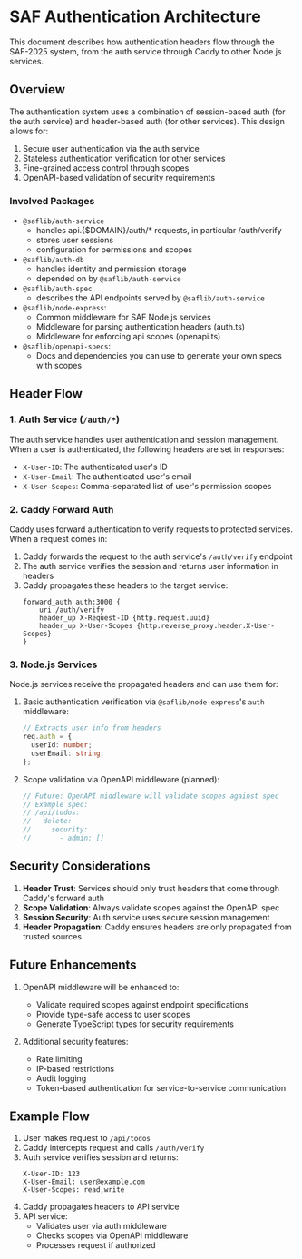 # SAF Authentication Architecture

This document describes how authentication headers flow through the SAF-2025 system, from the auth service through Caddy to other Node.js services.

## Overview

The authentication system uses a combination of session-based auth (for the auth service) and header-based auth (for other services). This design allows for:

1. Secure user authentication via the auth service
2. Stateless authentication verification for other services
3. Fine-grained access control through scopes
4. OpenAPI-based validation of security requirements

### Involved Packages

- `@saflib/auth-service`
  - handles api.{$DOMAIN}/auth/\* requests, in particular /auth/verify
  - stores user sessions
  - configuration for permissions and scopes
- `@saflib/auth-db`
  - handles identity and permission storage
  - depended on by `@saflib/auth-service`
- `@saflib/auth-spec`
  - describes the API endpoints served by `@saflib/auth-service`
- `@saflib/node-express`:
  - Common middleware for SAF Node.js services
  - Middleware for parsing authentication headers (auth.ts)
  - Middleware for enforcing api scopes (openapi.ts)
- `@saflib/openapi-specs`:
  - Docs and dependencies you can use to generate your own specs with scopes

## Header Flow

### 1. Auth Service (`/auth/*`)

The auth service handles user authentication and session management. When a user is authenticated, the following headers are set in responses:

- `X-User-ID`: The authenticated user's ID
- `X-User-Email`: The authenticated user's email
- `X-User-Scopes`: Comma-separated list of user's permission scopes

### 2. Caddy Forward Auth

Caddy uses forward authentication to verify requests to protected services. When a request comes in:

1. Caddy forwards the request to the auth service's `/auth/verify` endpoint
2. The auth service verifies the session and returns user information in headers
3. Caddy propagates these headers to the target service:
   ```caddy
   forward_auth auth:3000 {
       uri /auth/verify
       header_up X-Request-ID {http.request.uuid}
       header_up X-User-Scopes {http.reverse_proxy.header.X-User-Scopes}
   }
   ```

### 3. Node.js Services

Node.js services receive the propagated headers and can use them for:

1. Basic authentication verification via `@saflib/node-express`'s `auth` middleware:

   ```typescript
   // Extracts user info from headers
   req.auth = {
     userId: number;
     userEmail: string;
   };
   ```

2. Scope validation via OpenAPI middleware (planned):
   ```typescript
   // Future: OpenAPI middleware will validate scopes against spec
   // Example spec:
   // /api/todos:
   //   delete:
   //     security:
   //       - admin: []
   ```

## Security Considerations

1. **Header Trust**: Services should only trust headers that come through Caddy's forward auth
2. **Scope Validation**: Always validate scopes against the OpenAPI spec
3. **Session Security**: Auth service uses secure session management
4. **Header Propagation**: Caddy ensures headers are only propagated from trusted sources

## Future Enhancements

1. OpenAPI middleware will be enhanced to:

   - Validate required scopes against endpoint specifications
   - Provide type-safe access to user scopes
   - Generate TypeScript types for security requirements

2. Additional security features:
   - Rate limiting
   - IP-based restrictions
   - Audit logging
   - Token-based authentication for service-to-service communication

## Example Flow

1. User makes request to `/api/todos`
2. Caddy intercepts request and calls `/auth/verify`
3. Auth service verifies session and returns:
   ```
   X-User-ID: 123
   X-User-Email: user@example.com
   X-User-Scopes: read,write
   ```
4. Caddy propagates headers to API service
5. API service:
   - Validates user via auth middleware
   - Checks scopes via OpenAPI middleware
   - Processes request if authorized
